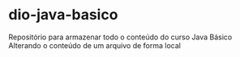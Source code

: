 # dio-java-basico
Repositório para armazenar todo o conteúdo do curso Java Básico 
Alterando o conteúdo de um arquivo de forma local